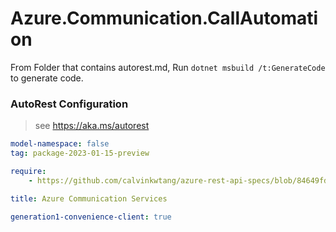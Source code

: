 # Azure.Communication.CallAutomation

From Folder that contains autorest.md, Run `dotnet msbuild /t:GenerateCode` to generate code.

### AutoRest Configuration
> see https://aka.ms/autorest

```yaml
model-namespace: false
tag: package-2023-01-15-preview

require:
    - https://github.com/calvinkwtang/azure-rest-api-specs/blob/84649fd68a42f96f388ee2687bcce193db30173c/specification/communication/data-plane/CallAutomation/readme.md

title: Azure Communication Services

generation1-convenience-client: true
```
